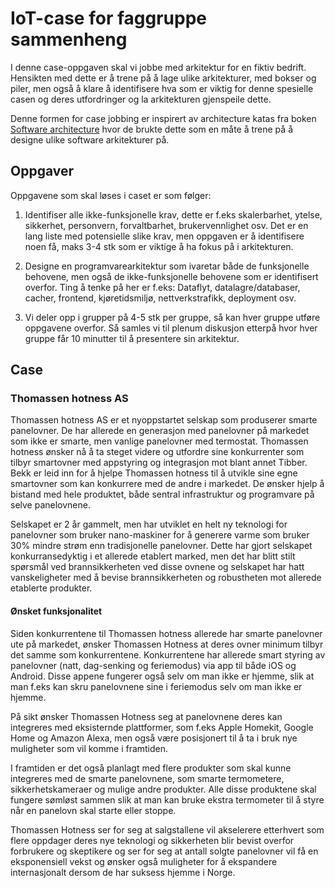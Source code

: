 # IoT-case for faggruppe sammenheng

I denne case-oppgaven skal vi jobbe med arkitektur for en fiktiv bedrift. Hensikten med dette er å trene på å lage ulike arkitekturer, med bokser og piler, men også å klare å identifisere hva som er viktig for denne spesielle casen og deres utfordringer og la arkitekturen gjenspeile dette.

Denne formen for case jobbing er inspirert av architecture katas fra boken [Software architecture](https://www.amazon.com/Fundamentals-Software-Architecture-Comprehensive-Characteristics/dp/1492043451) hvor de brukte dette som en måte å trene på å designe ulike software arkitekturer på. 

## Oppgaver

Oppgavene som skal løses i caset er som følger: 

1. Identifiser alle ikke-funksjonelle krav, dette er f.eks skalerbarhet, ytelse, sikkerhet, personvern, forvaltbarhet, brukervennlighet osv. Det er en lang liste med potensielle slike krav, men oppgaven er å identifisere noen få, maks 3-4 stk som er viktige å ha fokus på i arkitekturen. 

2. Designe en programvarearkitektur som ivaretar både de funksjonelle behovene, men også de ikke-funksjonelle behovene som er identifisert overfor. Ting å tenke på her er f.eks: Dataflyt, datalagre/databaser, cacher, frontend, kjøretidsmiljø, nettverkstrafikk, deployment osv.

3. Vi deler opp i grupper på 4-5 stk per gruppe, så kan hver gruppe utføre oppgavene overfor. Så samles vi til plenum diskusjon etterpå hvor hver gruppe får 10 minutter til å presentere sin arkitektur. 

## Case

### Thomassen hotness AS

Thomassen hotness AS er et nyoppstartet selskap som produserer smarte panelovner. De har allerede en generasjon med panelovner på markedet som ikke er smarte, men vanlige panelovner med termostat. Thomassen hotness ønsker nå å ta steget videre og utfordre sine konkurrenter som tilbyr smartovner med appstyring og integrasjon mot blant annet Tibber. Bekk er leid inn for å hjelpe Thomassen hotness til å utvikle sine egne smartovner som kan konkurrere med de andre i markedet. De ønsker hjelp å bistand med hele produktet, både sentral infrastruktur og programvare på selve panelovnene.

Selskapet er 2 år gammelt, men har utviklet en helt ny teknologi for panelovner som bruker nano-maskiner for å generere varme som bruker 30% mindre strøm enn tradisjonelle panelovner. Dette har gjort selskapet konkurransedyktig i et allerede etablert marked, men det har blitt stilt spørsmål ved brannsikkerheten ved disse ovnene og selskapet har hatt vanskeligheter med å bevise brannsikkerheten og robustheten mot allerede etablerte produkter.

#### Ønsket funksjonalitet

Siden konkurrentene til Thomassen hotness allerede har smarte panelovner ute på markedet, ønsker Thomassen Hotness at deres ovner minimum tilbyr det samme som konkurrentene. Konkurrentene har allerede smart styring av panelovner (natt, dag-senking og feriemodus) via app til både iOS og Android. Disse appene fungerer også selv om man ikke er hjemme, slik at man f.eks kan skru panelovnene sine i feriemodus selv om man ikke er hjemme.

På sikt ønsker Thomassen Hotness seg at panelovnene deres kan integreres med eksisternde plattformer, som f.eks Apple Homekit, Google Home og Amazon Alexa, men også være posisjonert til å ta i bruk nye muligheter som vil komme i framtiden. 

I framtiden er det også planlagt med flere produkter som skal kunne integreres med de smarte panelovnene, som smarte termometere, sikkerhetskameraer og mulige andre produkter. Alle disse produktene skal fungere sømløst sammen slik at man kan bruke ekstra termometer til å styre når en panelovn skal starte eller stoppe. 

Thomassen Hotness ser for seg at salgstallene vil akselerere etterhvert som flere oppdager deres nye teknologi og sikkerheten blir bevist overfor forbrukere og skeptikere og ser for seg at antall solgte panelovner vil få en eksponensiell vekst og ønsker også muligheter for å ekspandere internasjonalt dersom de har suksess hjemme i Norge.
